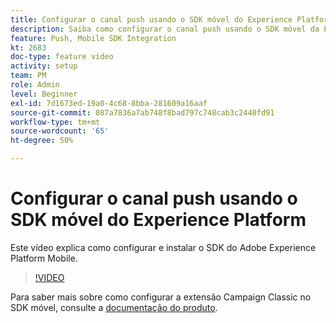 ```yaml
---
title: Configurar o canal push usando o SDK móvel do Experience Platform
description: Saiba como configurar o canal push usando o SDK móvel da Experience Cloud.
feature: Push, Mobile SDK Integration
kt: 2683
doc-type: feature video
activity: setup
team: PM
role: Admin
level: Beginner
exl-id: 7d1673ed-19a0-4c68-8bba-281609a16aaf
source-git-commit: 087a7836a7ab748f8bad797c748cab3c2440fd91
workflow-type: tm+mt
source-wordcount: '65'
ht-degree: 50%

---
```


# Configurar o canal push usando o SDK móvel do Experience Platform

Este vídeo explica como configurar e instalar o SDK do Adobe Experience Platform Mobile.

>[!VIDEO](https://video.tv.adobe.com/v/27699?quality=12&learn=on)

Para saber mais sobre como configurar a extensão Campaign Classic no SDK móvel, consulte a [documentação do produto](hhttps://github.com/Adobe-Marketing-Cloud/aep-sdks-documentation/blob/master/using-mobile-extensions/adobe-campaignclassic/README.md).

